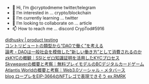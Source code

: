 - 👋 Hi, I’m @cryptodmeme twitter/telegram
- 👀 I’m interested in ... crypto/blockchain
- 🌱 I’m currently learning ... twitter
- 💞️ I’m looking to collaborate on ... article
- 📫 How to reach me ... discord CrypTod#5916

[didhusky | product testing](https://hide.ac/magazines/AJRGzoL-b)<br>
[コントリビュートの類型から“DAOで働く”を考える](https://hashhub-research.com/articles/2022-04-10-working-at-dao)<br>
[論考・DAOは一般社会を模倣した”新しい働き方”として消費されるのか](https://hashhub-research.com/articles/2022-04-16-how-dao-is-consumed)<br>
[zkKYCの概観｜SSIとゼロ知識証明を活用したKYCプロセス](https://hashhub-research.com/articles/2022-04-23-about-zkkyc)<br>
[Skyweaverの概要と考察｜無料プレイモデルのBCデジタルカードゲーム](https://hashhub-research.com/articles/2022-05-11-about-skywaever)<br>
[Atlantis Worldの概要と考察｜Web3.0ソーシャル・メタバース](https://hashhub-research.com/articles/2022-05-17-about-atlantis-world)<br>
[blog ロープレをEIP-3664のNFTレゴで表現できそう ex.RMRK](https://mirror.xyz/0x3060fd5487a9f4184dA56bA6e09F4003c204660e/W_T4PkQuZ8I4_kePh1UtjzOdGLPiriesS8M_CJEmptM)

<!---
cryptodmeme/cryptodmeme is a ✨ special ✨ repository because its `README.md` (this file) appears on your GitHub profile.
You can click the Preview link to take a look at your changes.
--->
